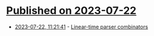 # [Published on 2023-07-22](index.md)

* [2023-07-22, 11:21:41](https://lobste.rs/s/sts3wo/linear_time_parser_combinators) - [Linear-time parser combinators](https://semantic-domain.blogspot.com/2023/07/linear-time-parser-combinators.html)
